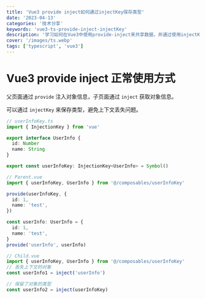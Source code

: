 ```yaml
---
title: 'Vue3 provide inject如何通过injectKey保存类型'
date: '2023-04-13'
categories: '技术分享'
keywords: 'vue3-ts-provide-inject-injectKey'
description: '学习如何在Vue3中使用provide-inject来共享数据，并通过使用injectKey来保存类型，避免上下文丢失问题。'
cover: '/images/ts.webp'
tags: ['typescript', 'vue3']
---
```


# Vue3 provide inject 正常使用方式

父页面通过 `provide` 注入对象信息，子页面通过 `inject` 获取对象信息。

可以通过 `injectKey` 来保存类型，避免上下文丢失问题。

```ts
// userInfoKey.ts
import { InjectionKey } from 'vue'

export interface UserInfo {
  id: Number
  name: String
}

export const userInfoKey: InjectionKey<UserInfo> = Symbol()
```

```ts
// Parent.vue
import { userInfoKey, UserInfo } from '@/composables/userInfoKey'

provide(userInfoKey, {
  id: 1,
  name: 'test',
})

const userInfo: UserInfo = {
  id: 1,
  name: 'test',
}
provide('userInfo', userInfo)
```

```ts
// Child.vue
import { userInfoKey, UserInfo } from '@/composables/userInfoKey'
// 丢失上下文的对象
const userInfo1 = inject('userInfo')

// 保留了对象的类型
const userInfo2 = inject(userInfoKey)
```
